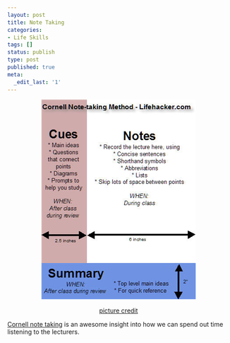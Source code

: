 ```yaml
---
layout: post
title: Note Taking
categories:
- Life Skills
tags: []
status: publish
type: post
published: true
meta:
  _edit_last: '1'
---
```

<p style="text-align: center;"><img class="aligncenter size-full wp-image-1177" title="cornell-layout1" src="/img/cornell-layout1.jpg" alt="" width="350" height="452" /></p>
<p style="text-align: center;"><a href="http://lifehacker.com/software/note-taking/geek-to-live--take-studyworthy-lecture-notes-202418.php">picture credit</a></p>
<p style="text-align: left;"><a href="http://www.timeatlas.com/mos/5_Minute_Tips/General/Word_Templates_and_Cornell_Note_Taking/">Cornell note taking</a> is an awesome insight into how we can spend out time listening to the lecturers.</p>
